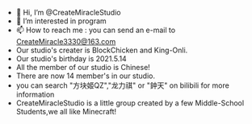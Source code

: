 - 👋 Hi, I’m @CreateMiracleStudio
- 👀 I’m interested in program
- 📫 How to reach me : you can send an e-mail to CreateMiracle3330@163.com
- Our studio's creater is BlockChicken and King-Onli.
- Our studio's birthday is 2021.5.14
- All the member of our studio is Chinese!
- There are now 14 member's in our studio.
- you can search "方块姬QZ","龙力祺" or "鈡天" on bilibili for more information
- CreateMiracleStudio is a little group created by a few Middle-School Students,we all like Minecraft!
<!---
CreateMiracleStudio/CreateMiracleStudio is a ✨ special ✨ repository because its `README.md` (this file) appears on your GitHub profile.
You can click the Preview link to take a look at your changes.
